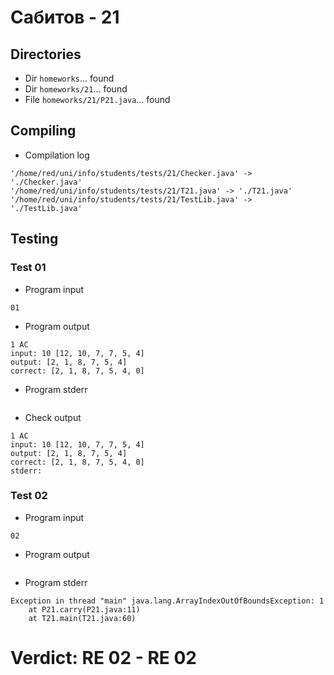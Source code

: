 # Сабитов - 21
## Directories
- Dir `homeworks`... found
- Dir `homeworks/21`... found
- File `homeworks/21/P21.java`... found
## Compiling
- Compilation log
```
'/home/red/uni/info/students/tests/21/Checker.java' -> './Checker.java'
'/home/red/uni/info/students/tests/21/T21.java' -> './T21.java'
'/home/red/uni/info/students/tests/21/TestLib.java' -> './TestLib.java'

```
## Testing
### Test 01
- Program input
```
01

```
- Program output
```
1 AC
input: 10 [12, 10, 7, 7, 5, 4]
output: [2, 1, 8, 7, 5, 4]
correct: [2, 1, 8, 7, 5, 4, 0]

```
- Program stderr
```

```
- Check output
```
1 AC
input: 10 [12, 10, 7, 7, 5, 4]
output: [2, 1, 8, 7, 5, 4]
correct: [2, 1, 8, 7, 5, 4, 0]
stderr:

```
### Test 02
- Program input
```
02

```
- Program output
```

```
- Program stderr
```
Exception in thread "main" java.lang.ArrayIndexOutOfBoundsException: 1
	at P21.carry(P21.java:11)
	at T21.main(T21.java:60)

```
# Verdict: **RE 02** - RE 02
